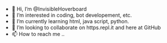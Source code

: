 - 👋 Hi, I’m @InvisibleHoverboard
- 👀 I’m interested in coding, bot developement, etc.
- 🌱 I’m currently learning html, java script, python.
- 💞️ I’m looking to collaborate on https.repl.it and here at GitHub
- 📫 How to reach me ..

<!---
InvisibleHoverboard/InvisibleHoverboard is a ✨ special ✨ repository because its `README.md` (this file) appears on your GitHub profile.
You can click the Preview link to take a look at your changes.
--->
